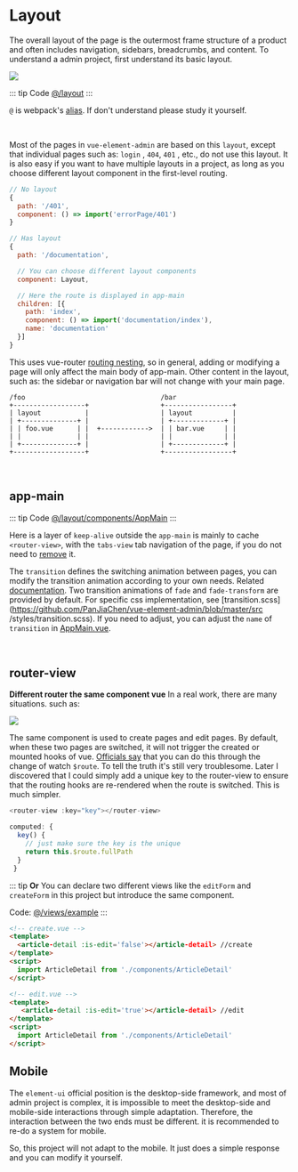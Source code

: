 # Layout

The overall layout of the page is the outermost frame structure of a product and often includes navigation, sidebars, breadcrumbs, and content. To understand a admin project, first understand its basic layout.

![](https://gitee.com/panjiachen/gitee-cdn/raw/master/vue-element-admin-site/7066d74f-12c5-47d6-b6ad-f22b43fec917.png)

::: tip Code
[@/layout](https://github.com/PanJiaChen/vue-element-admin/tree/master/src/layout)
:::

`@` is webpack's [alias](https://webpack.js.org/configuration/resolve/#resolve-alias). If don't understand please study it yourself.

<br>

Most of the pages in `vue-element-admin` are based on this `layout`, except that individual pages such as: `login` , `404`, `401` , etc., do not use this layout. It is also easy if you want to have multiple layouts in a project, as long as you choose different layout component in the first-level routing.

```js
// No layout
{
  path: '/401',
  component: () => import('errorPage/401')
}

// Has layout
{
  path: '/documentation',

  // You can choose different layout components
  component: Layout,

  // Here the route is displayed in app-main
  children: [{
    path: 'index',
    component: () => import('documentation/index'),
    name: 'documentation'
  }]
}
```

This uses vue-router [routing nesting](https://router.vuejs.org/guide/essentials/nested-routes.html), so in general, adding or modifying a page will only affect the main body of app-main. Other content in the layout, such as: the sidebar or navigation bar will not change with your main page.

```
/foo                                  /bar
+------------------+                  +-----------------+
| layout           |                  | layout          |
| +--------------+ |                  | +-------------+ |
| | foo.vue      | |  +------------>  | | bar.vue     | |
| |              | |                  | |             | |
| +--------------+ |                  | +-------------+ |
+------------------+                  +-----------------+
```

<br>

## app-main

::: tip Code
[@/layout/components/AppMain](https://github.com/PanJiaChen/vue-element-admin/blob/master/src/layout/components/AppMain.vue)
:::

Here is a layer of `keep-alive` outside the `app-main` is mainly to cache `<router-view>`, with the `tabs-view` tab navigation of the page, if you do not need to [remove](tags-view.md) it.

The `transition` defines the switching animation between pages, you can modify the transition animation according to your own needs. Related [documentation](https://vuejs.org/v2/guide/transitions.html).
Two transition animations of `fade` and `fade-transform` are provided by default. For specific css implementation, see [transition.scss](https://github.com/PanJiaChen/vue-element-admin/blob/master/src /styles/transition.scss). If you need to adjust, you can adjust the `name` of `transition` in [AppMain.vue](https://github.com/PanJiaChen/vue-element-admin/blob/master/src/layout/components/AppMain.vue).

<br>

## router-view

**Different router the same component vue** In a real work, there are many situations. such as:

![](https://gitee.com/panjiachen/gitee-cdn/raw/master/vue-element-admin-site/ac5047c9-cb75-4415-89e3-9386c42f3ef9.jpeg)

The same component is used to create pages and edit pages. By default, when these two pages are switched, it will not trigger the created or mounted hooks of vue. [Officials say](https://router.vuejs.org/guide/advanced/data-fetching.html#data-fetching) that you can do this through the change of watch `$route`. To tell the truth it's still very troublesome. Later I discovered that I could simply add a unique key to the router-view to ensure that the routing hooks are re-rendered when the route is switched. This is much simpler.

```js
<router-view :key="key"></router-view>

computed: {
  key() {
    // just make sure the key is the unique
    return this.$route.fullPath
  }
 }
```

::: tip
**Or** You can declare two different views like the `editForm` and `createForm` in this project but introduce the same component.

Code: [@/views/example](https://github.com/PanJiaChen/vue-element-admin/tree/master/src/views/example)
:::

```html
<!-- create.vue -->
<template>
  <article-detail :is-edit='false'></article-detail> //create
</template>
<script>
  import ArticleDetail from './components/ArticleDetail'
</script>

<!-- edit.vue -->
<template>
   <article-detail :is-edit='true'></article-detail> //edit
</template>
<script>
  import ArticleDetail from './components/ArticleDetail'
</script>
```

## Mobile

The `element-ui` official position is the desktop-side framework, and most of admin project is complex, it is impossible to meet the desktop-side and mobile-side interactions through simple adaptation. Therefore, the interaction between the two ends must be different. it is recommended to re-do a system for mobile.

So, this project will not adapt to the mobile. It just does a simple response and you can modify it yourself.
